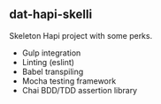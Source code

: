 ## dat-hapi-skelli
Skeleton Hapi project with some perks.

- Gulp integration
- Linting (eslint)
- Babel transpiling
- Mocha testing framework
- Chai BDD/TDD assertion library